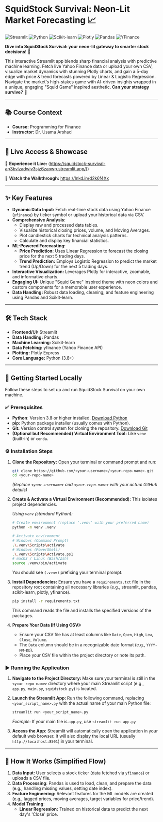 #  SquidStock Survival: Neon-Lit Market Forecasting 📈

![Streamlit](https://img.shields.io/badge/Streamlit-FF4B4B?style=for-the-badge&logo=Streamlit&logoColor=white) ![Python](https://img.shields.io/badge/Python-3.8%2B-3776AB?style=for-the-badge&logo=python&logoColor=white) ![Scikit-learn](https://img.shields.io/badge/SciKit--Learn-F7931E?style=for-the-badge&logo=scikit-learn&logoColor=white) ![Plotly](https://img.shields.io/badge/Plotly-3F4F75?style=for-the-badge&logo=plotly&logoColor=white) ![Pandas](https://img.shields.io/badge/Pandas-150458?style=for-the-badge&logo=pandas&logoColor=white) ![YFinance](https://img.shields.io/badge/Yahoo_Finance-5F00D1?style=for-the-badge&logo=yahoofinance&logoColor=white)

**Dive into SquidStock Survival: your neon-lit gateway to smarter stock decisions!** 🚀

This interactive Streamlit app blends sharp financial analysis with predictive machine learning. Fetch live Yahoo Finance data or upload your own CSV, visualize market dynamics with stunning Plotly charts, and gain a 5-day edge with price & trend forecasts powered by Linear & Logistic Regression. Navigate the market's high-stakes game with AI-driven insights wrapped in a unique, engaging "Squid Game" inspired aesthetic. **Can your strategy survive?** 👾

---

## 📚 Course Context

-   **Course:** Programming for Finance
-   **Instructor:** Dr. Usama Arshad

---

## 🔗 Live Access & Showcase

🔗 **Experience it Live:**  (https://squidstock-survival-ap3bvlzadwjv3sjz6zapwp.streamlit.app/))

🎥 **Watch the Walkthrough:** https://lnkd.in/d2k6f4Xx


---

## ✨ Key Features

*   **Dynamic Data Input:** Fetch real-time stock data using Yahoo Finance (`yfinance`) by ticker symbol or upload your historical data via CSV.
*   **Comprehensive Analysis:**
    *   Display raw and processed data tables.
    *   Visualize historical closing prices, volume, and Moving Averages.
    *   Plot candlestick charts for technical analysis patterns.
    *   Calculate and display key financial statistics.
*   **ML-Powered Forecasting:**
    *   **Price Prediction:** Uses Linear Regression to forecast the closing price for the next 5 trading days.
    *   **Trend Prediction:** Employs Logistic Regression to predict the market trend (Up/Down) for the next 5 trading days.
*   **Interactive Visualization:** Leverages Plotly for interactive, zoomable, and informative charts.
*   **Engaging UI:** Unique "Squid Game" inspired theme with neon colors and custom components for a memorable user experience.
*   **Data Handling:** Robust data loading, cleaning, and feature engineering using Pandas and Scikit-learn.

---

## 🛠️ Tech Stack

*   **Frontend/UI:** Streamlit
*   **Data Handling:** Pandas
*   **Machine Learning:** Scikit-learn
*   **Data Fetching:** yfinance (Yahoo Finance API)
*   **Plotting:** Plotly Express
*   **Core Language:** Python (3.8+)

---

## 🚀 Getting Started Locally

Follow these steps to set up and run SquidStock Survival on your own machine.

### ✅ Prerequisites

*   **Python:** Version 3.8 or higher installed. [Download Python](https://www.python.org/downloads/)
*   **pip:** Python package installer (usually comes with Python).
*   **Git:** Version control system for cloning the repository. [Download Git](https://git-scm.com/downloads/)
*   **(Optional but Recommended) Virtual Environment Tool:** Like `venv` (built-in) or `conda`.

### ⚙️ Installation Steps

1.  **Clone the Repository:**
    Open your terminal or command prompt and run:
    ```bash
    git clone https://github.com/<your-username>/<your-repo-name>.git
    cd <your-repo-name>
    ```
    *(Replace `<your-username>` and `<your-repo-name>` with your actual GitHub details)*

2.  **Create & Activate a Virtual Environment (Recommended):**
    This isolates project dependencies.

    *Using `venv` (standard Python):*
    ```bash
    # Create environment (replace '.venv' with your preferred name)
    python -m venv .venv

    # Activate environment
    # Windows (Command Prompt)
    .\.venv\Scripts\activate
    # Windows (PowerShell)
    .\.venv\Scripts\Activate.ps1
    # macOS / Linux (Bash/Zsh)
    source .venv/bin/activate
    ```
    You should see `(.venv)` prefixing your terminal prompt.

3.  **Install Dependencies:**
    Ensure you have a `requirements.txt` file in the repository root containing all necessary libraries (e.g., streamlit, pandas, scikit-learn, plotly, yfinance).
    ```bash
    pip install -r requirements.txt
    ```
    This command reads the file and installs the specified versions of the packages.

4.  **Prepare Your Data (If Using CSV):**
    *   Ensure your CSV file has at least columns like `Date`, `Open`, `High`, `Low`, `Close`, `Volume`.
    *   The `Date` column should be in a recognizable date format (e.g., `YYYY-MM-DD`).
    *   Place your CSV file within the project directory or note its path.

### ▶️ Running the Application

1.  **Navigate to the Project Directory:**
    Make sure your terminal is still in the `<your-repo-name>` directory where your main Streamlit script (e.g., `app.py`, `main.py`, `squidstock.py`) is located.

2.  **Launch the Streamlit App:**
    Run the following command, replacing `<your_script_name>.py` with the actual name of your main Python file:
    ```bash
    streamlit run <your_script_name>.py
    ```
    *Example:* If your main file is `app.py`, use `streamlit run app.py`

3.  **Access the App:**
    Streamlit will automatically open the application in your default web browser. It will also display the local URL (usually `http://localhost:8501`) in your terminal.

---

## 📝 How It Works (Simplified Flow)

1.  **Data Input:** User selects a stock ticker (data fetched via `yfinance`) or uploads a CSV file.
2.  **Data Processing:** Pandas is used to load, clean, and prepare the data (e.g., handling missing values, setting date index).
3.  **Feature Engineering:** Relevant features for the ML models are created (e.g., lagged prices, moving averages, target variables for price/trend).
4.  **Model Training:**
    *   **Linear Regression:** Trained on historical data to predict the next day's 'Close' price.
